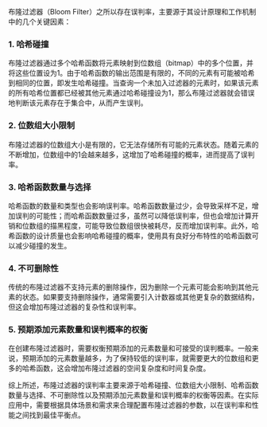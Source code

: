 布隆过滤器（Bloom Filter）之所以存在误判率，主要源于其设计原理和工作机制中的几个关键因素：

### 1. 哈希碰撞

布隆过滤器通过多个哈希函数将元素映射到位数组（bitmap）中的多个位置，并将这些位置设为1。由于哈希函数的输出范围是有限的，不同的元素有可能被哈希到相同的位置，即发生哈希碰撞。当查询一个未加入过滤器的元素时，如果该元素的所有哈希位置都已经被其他元素通过哈希碰撞设为1，那么布隆过滤器就会错误地判断该元素存在于集合中，从而产生误判。

### 2. 位数组大小限制

布隆过滤器的位数组大小是有限的，它无法存储所有可能的元素状态。随着元素的不断增加，位数组中的1会越来越多，这增加了哈希碰撞的概率，进而提高了误判率。

### 3. 哈希函数数量与选择

哈希函数的数量和类型也会影响误判率。哈希函数数量过少，会导致采样不足，增加误判的可能性；而哈希函数数量过多，虽然可以降低误判率，但也会增加计算开销和位数组的描黑程度，可能导致位数组很快被耗尽，反而增加误判率。此外，哈希函数的设计质量也会影响哈希碰撞的概率，使用具有良好分布特性的哈希函数可以减少碰撞的发生。

### 4. 不可删除性

传统的布隆过滤器不支持元素的删除操作，因为删除一个元素可能会影响到其他元素的状态。如果要支持删除操作，通常需要引入计数器或其他更复杂的数据结构，但这会增加布隆过滤器的复杂性和误判率。

### 5. 预期添加元素数量和误判概率的权衡

在创建布隆过滤器时，需要权衡预期添加的元素数量和可接受的误判概率。一般来说，预期添加的元素数量越多，为了保持较低的误判率，就需要更大的位数组和更多的哈希函数，这会增加布隆过滤器的空间复杂度和时间复杂度。

综上所述，布隆过滤器的误判率主要来源于哈希碰撞、位数组大小限制、哈希函数数量与选择、不可删除性以及预期添加元素数量和误判概率的权衡等因素。在实际应用中，需要根据具体场景和需求来合理配置布隆过滤器的参数，以在误判率和性能之间找到最佳平衡点。